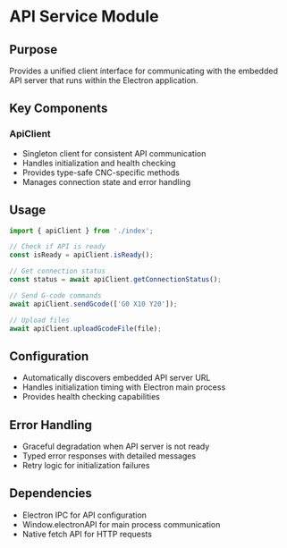 # API Service Module

## Purpose
Provides a unified client interface for communicating with the embedded API server that runs within the Electron application.

## Key Components

### ApiClient
- Singleton client for consistent API communication
- Handles initialization and health checking
- Provides type-safe CNC-specific methods
- Manages connection state and error handling

## Usage

```typescript
import { apiClient } from './index';

// Check if API is ready
const isReady = apiClient.isReady();

// Get connection status
const status = await apiClient.getConnectionStatus();

// Send G-code commands
await apiClient.sendGcode(['G0 X10 Y20']);

// Upload files
await apiClient.uploadGcodeFile(file);
```

## Configuration
- Automatically discovers embedded API server URL
- Handles initialization timing with Electron main process
- Provides health checking capabilities

## Error Handling
- Graceful degradation when API server is not ready
- Typed error responses with detailed messages
- Retry logic for initialization failures

## Dependencies
- Electron IPC for API configuration
- Window.electronAPI for main process communication
- Native fetch API for HTTP requests